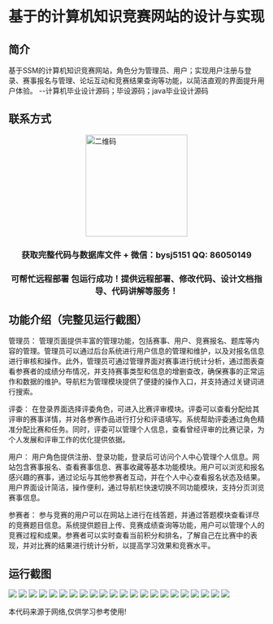 <p><h1 align="center">基于的计算机知识竞赛网站的设计与实现</h1></p>

## 简介
基于SSM的计算机知识竞赛网站，角色分为管理员、用户；实现用户注册与登录、赛事报名与管理、论坛互动和竞赛结果查询等功能，以简洁直观的界面提升用户体验。    --计算机毕业设计源码；毕设源码；java毕业设计源码


## 联系方式
<img src="https://bs-1329754181.cos.ap-shanghai.myqcloud.com/wx.jpg" alt="二维码" style="display: block; margin: 0 auto;" width="200px">
<p><h3 align="center">获取完整代码与数据库文件 + 微信：bysj5151 QQ: 86050149</h3></p>
<p><h3 align="center">可帮忙远程部署 包运行成功！提供远程部署、修改代码、设计文档指导、代码讲解等服务！</h3></p>

## 功能介绍（完整见运行截图）
管理员： 管理页面提供丰富的管理功能，包括赛事、用户、竞赛报名、题库等内容的管理。管理员可以通过后台系统进行用户信息的管理和维护，以及对报名信息进行审核和操作。此外，管理员可通过管理界面对赛事进行统计分析，通过图表查看参赛者的成绩分布情况，并支持赛事类型和信息的增删查改，确保赛事的正常运作和数据的维护。导航栏为管理模块提供了便捷的操作入口，并支持通过关键词进行搜索。

评委： 在登录界面选择评委角色，可进入比赛评审模块。评委可以查看分配给其评审的赛事详情，并对各参赛作品进行打分和评语填写。系统帮助评委通过角色精准分配比赛和任务。同时，评委可以管理个人信息，查看曾经评审的比赛记录，为个人发展和评审工作的优化提供依据。

用户： 用户角色提供注册、登录功能，登录后可访问个人中心管理个人信息。网站包含赛事报名、查看赛事信息、赛事收藏等基本功能模块。用户可以浏览和报名感兴趣的赛事，通过论坛与其他参赛者互动，并在个人中心查看报名状态及结果。用户界面设计简洁，操作便利，通过导航栏快速切换不同功能模块，支持分页浏览赛事信息。

参赛者： 参与竞赛的用户可以在网站上进行在线答题，并通过答题模块查看详尽的竞赛题目信息。系统提供题目上传、竞赛成绩查询等功能，用户可以管理个人的竞赛过程和成果。参赛者可以实时查看当前积分和排名，了解自己在比赛中的表现，并对比赛的结果进行统计分析，以提高学习效果和竞赛水平。


## 运行截图
![](https://bs-1329754181.cos.ap-shanghai.myqcloud.com/ssm/ComputerKnowledgeCompetitionWebsite/img/001.jpg)
![](https://bs-1329754181.cos.ap-shanghai.myqcloud.com/ssm/ComputerKnowledgeCompetitionWebsite/img/002.jpg)
![](https://bs-1329754181.cos.ap-shanghai.myqcloud.com/ssm/ComputerKnowledgeCompetitionWebsite/img/003.jpg)
![](https://bs-1329754181.cos.ap-shanghai.myqcloud.com/ssm/ComputerKnowledgeCompetitionWebsite/img/004.jpg)
![](https://bs-1329754181.cos.ap-shanghai.myqcloud.com/ssm/ComputerKnowledgeCompetitionWebsite/img/005.jpg)
![](https://bs-1329754181.cos.ap-shanghai.myqcloud.com/ssm/ComputerKnowledgeCompetitionWebsite/img/006.jpg)
![](https://bs-1329754181.cos.ap-shanghai.myqcloud.com/ssm/ComputerKnowledgeCompetitionWebsite/img/007.jpg)
![](https://bs-1329754181.cos.ap-shanghai.myqcloud.com/ssm/ComputerKnowledgeCompetitionWebsite/img/008.jpg)
![](https://bs-1329754181.cos.ap-shanghai.myqcloud.com/ssm/ComputerKnowledgeCompetitionWebsite/img/009.jpg)
![](https://bs-1329754181.cos.ap-shanghai.myqcloud.com/ssm/ComputerKnowledgeCompetitionWebsite/img/010.jpg)
![](https://bs-1329754181.cos.ap-shanghai.myqcloud.com/ssm/ComputerKnowledgeCompetitionWebsite/img/011.jpg)
![](https://bs-1329754181.cos.ap-shanghai.myqcloud.com/ssm/ComputerKnowledgeCompetitionWebsite/img/012.jpg)
![](https://bs-1329754181.cos.ap-shanghai.myqcloud.com/ssm/ComputerKnowledgeCompetitionWebsite/img/013.jpg)
![](https://bs-1329754181.cos.ap-shanghai.myqcloud.com/ssm/ComputerKnowledgeCompetitionWebsite/img/014.jpg)
![](https://bs-1329754181.cos.ap-shanghai.myqcloud.com/ssm/ComputerKnowledgeCompetitionWebsite/img/015.jpg)
![](https://bs-1329754181.cos.ap-shanghai.myqcloud.com/ssm/ComputerKnowledgeCompetitionWebsite/img/016.jpg)
![](https://bs-1329754181.cos.ap-shanghai.myqcloud.com/ssm/ComputerKnowledgeCompetitionWebsite/img/017.jpg)
![](https://bs-1329754181.cos.ap-shanghai.myqcloud.com/ssm/ComputerKnowledgeCompetitionWebsite/img/018.jpg)
![](https://bs-1329754181.cos.ap-shanghai.myqcloud.com/ssm/ComputerKnowledgeCompetitionWebsite/img/019.jpg)
![](https://bs-1329754181.cos.ap-shanghai.myqcloud.com/ssm/ComputerKnowledgeCompetitionWebsite/img/020.jpg)
![](https://bs-1329754181.cos.ap-shanghai.myqcloud.com/ssm/ComputerKnowledgeCompetitionWebsite/img/021.jpg)
![](https://bs-1329754181.cos.ap-shanghai.myqcloud.com/ssm/ComputerKnowledgeCompetitionWebsite/img/022.jpg)

<p>本代码来源于网络,仅供学习参考使用!</p>
